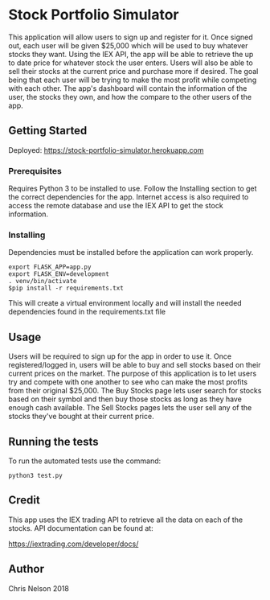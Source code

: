 # Stock Portfolio Simulator

This application will allow users to sign up and register for it. Once signed out, each user will be given $25,000 which will be used to buy whatever stocks they want. Using the IEX API, the app will be able to retrieve the up to date price for whatever stock the user enters. Users will also be able to sell their stocks at the current price and purchase more if desired. The goal being that each user will be trying to make the most profit while competing with each other. The app's dashboard will contain the information of the user, the stocks they own, and how the compare to the other users of the app.

## Getting Started

Deployed:
https://stock-portfolio-simulator.herokuapp.com

### Prerequisites

Requires Python 3 to be installed to use. Follow the Installing section to get the correct dependencies for the app. Internet access is also required to access the remote database and use the IEX API to get the stock information.

### Installing

Dependencies must be installed before the application can work properly.

```
export FLASK_APP=app.py
export FLASK_ENV=development
. venv/bin/activate
$pip install -r requirements.txt
```

This will create a virtual environment locally and will install the needed dependencies found in the requirements.txt file

## Usage

Users will be required to sign up for the app in order to use it. Once registered/logged in, users will be able to buy and sell stocks based on their current prices on the market. The purpose of this application is to let users try and compete with one another to see who can make the most profits from their original $25,000. The Buy Stocks page lets user search for stocks based on their symbol and then buy those stocks as long as they have enough cash available. The Sell Stocks pages lets the user sell any of the stocks they've bought at their current price.

## Running the tests

To run the automated tests use the command:

```
python3 test.py
```

## Credit

This app uses the IEX trading API to retrieve all the data on each of the stocks. API documentation can be found at:

https://iextrading.com/developer/docs/

## Author

Chris Nelson 2018
